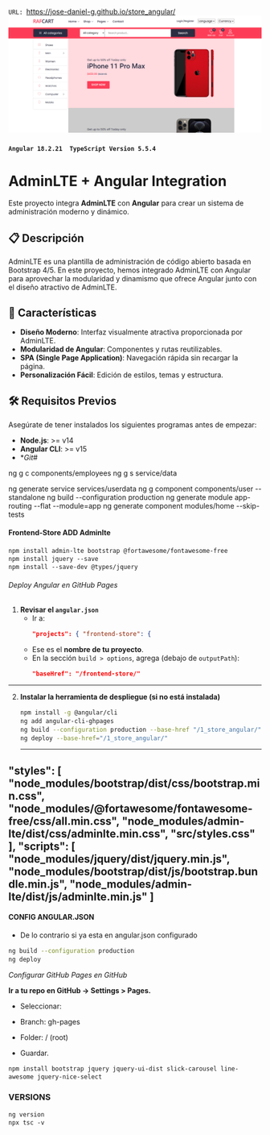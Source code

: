 `URL: `https://jose-daniel-g.github.io/store_angular/
![cellphone_store](images/cellphone_store.png)
#### `Angular 18.2.21  TypeScript Version 5.5.4`

# AdminLTE + Angular Integration

Este proyecto integra **AdminLTE** con **Angular** para crear un sistema de administración moderno y dinámico.

## 📋 Descripción

AdminLTE es una plantilla de administración de código abierto basada en Bootstrap 4/5. En este proyecto, hemos integrado AdminLTE con Angular para aprovechar la modularidad y dinamismo que ofrece Angular junto con el diseño atractivo de AdminLTE.

## 🚀 Características

- **Diseño Moderno**: Interfaz visualmente atractiva proporcionada por AdminLTE.
- **Modularidad de Angular**: Componentes y rutas reutilizables.
- **SPA (Single Page Application)**: Navegación rápida sin recargar la página.
- **Personalización Fácil**: Edición de estilos, temas y estructura.

## 🛠️ Requisitos Previos

Asegúrate de tener instalados los siguientes programas antes de empezar:

- **Node.js**: >= v14
- **Angular CLI**: >= v15
- **Git*#

 ng g c components/employees
 ng g s service/data 
 
ng generate service services/userdata
ng g component components/user --standalone
ng build --configuration production
ng generate module app-routing --flat --module=app
ng generate component modules/home --skip-tests 

#### Frontend-Store ADD Adminlte
```
npm install admin-lte bootstrap @fortawesome/fontawesome-free
npm install jquery --save
npm install --save-dev @types/jquery
```
###### Deploy Angular en GitHub Pages

1. **Revisar el `angular.json`**  
   - Ir a:  
     ```json
     "projects": { "frontend-store": {
     ```
   - Ese es el **nombre de tu proyecto**.  
   - En la sección `build > options`, agrega (debajo de `outputPath`):  
     ```json
     "baseHref": "/frontend-store/"
     ```
---

2. **Instalar la herramienta de despliegue (si no está instalada)**  
   ```bash
   npm install -g @angular/cli
   ng add angular-cli-ghpages
   ng build --configuration production --base-href "/1_store_angular/"
   ng deploy --base-href="/1_store_angular/"
   ```
   ---
  "styles": [
    "node_modules/bootstrap/dist/css/bootstrap.min.css",
    "node_modules/@fortawesome/fontawesome-free/css/all.min.css",
    "node_modules/admin-lte/dist/css/adminlte.min.css",
    "src/styles.css"
  ],
  "scripts": [
    "node_modules/jquery/dist/jquery.min.js",
    "node_modules/bootstrap/dist/js/bootstrap.bundle.min.js",
    "node_modules/admin-lte/dist/js/adminlte.min.js"
  ]
  ---
   #### CONFIG ANGULAR.JSON
   - De lo contrario si ya esta en angular.json configurado
   ```bash
   ng build --configuration production 
   ng deploy

   ```
   *Configurar GitHub Pages en GitHub*

   **Ir a tu repo en GitHub → Settings > Pages.**

   - Seleccionar:

   - Branch: gh-pages

   - Folder: / (root)

   - Guardar. 
  ```
  npm install bootstrap jquery jquery-ui-dist slick-carousel line-awesome jquery-nice-select
  ```
### VERSIONS 

```
ng version
npx tsc -v
```